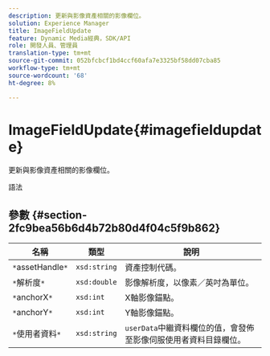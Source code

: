 ```yaml
---
description: 更新與影像資產相關的影像欄位。
solution: Experience Manager
title: ImageFieldUpdate
feature: Dynamic Media經典，SDK/API
role: 開發人員、管理員
translation-type: tm+mt
source-git-commit: 052bfcbcf1bd4ccf60afa7e3325bf58dd07cba85
workflow-type: tm+mt
source-wordcount: '68'
ht-degree: 8%

---
```



# ImageFieldUpdate{#imagefieldupdate}

更新與影像資產相關的影像欄位。

語法

## 參數 {#section-2fc9bea56b6d4b72b80d4f04c5f9b862}

| 名稱 | 類型 | 說明 |
|---|---|---|
| `*`assetHandle`*` | `xsd:string` | 資產控制代碼。 |
| `*`解析度`*` | `xsd:double` | 影像解析度，以像素／英吋為單位。 |
| `*`anchorX`*` | `xsd:int` | X軸影像錨點。 |
| `*`anchorY`*` | `xsd:int` | Y軸影像錨點。 |
| `*`使用者資料`*` | `xsd:string` | `userData`中繼資料欄位的值，會發佈至影像伺服使用者資料目錄欄位。 |

